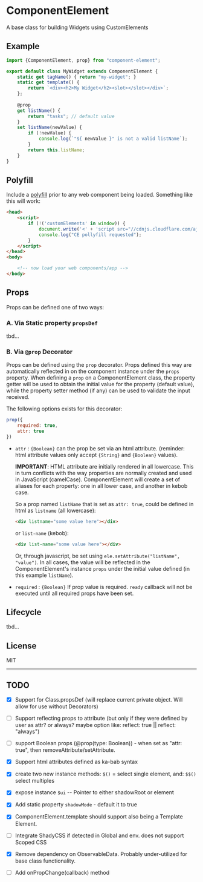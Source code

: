 # ComponentElement

A base class for building Widgets using CustomElements

## Example

```javascript
import {ComponentElement, prop} from "component-element";

export default class MyWidget extends ComponentElement {
    static get tagName() { return "my-widget"; }
    static get template() {
        return `<div><h2>My Widget</h2><slot></slot></div>`;
    };
    
    @prop
    get listName() {
        return "tasks"; // default value
    }
    set listName(newValue) {
        if (!newValue) {
            console.log(`"${ newValue }" is not a valid listName`);
        }
        return this.listName;
    }
}
```

## Polyfill

Include a [polyfill](https://github.com/WebReflection/document-register-element) prior to any web component being loaded.  Something like this will work:
 
```html
<head>
    <script>
        if (!('customElements' in window)) {
            document.write('<' + 'script src="//cdnjs.cloudflare.com/ajax/libs/document-register-element/1.7.1/document-register-element.js"></' + 'script>');
            console.log("CE pollyfill requested");
        }
    </script>
</head>
<body>

    <!-- now load your web components/app -->
</body>

```

## Props

Props can be defined one of two ways: 

### A. Via Static property `propsDef`

tbd...

### B. Via `@prop` Decorator

Props can be defined using the `prop` decorator. Props defined this way are automatically reflected in on the component instance under the `props` property. When defining a `prop` on a ComponentElement class, the property getter will be used to obtain the initial value for the property (default value), while the property setter method (if any) can be used to validate the input received. 

The following options exists for this decorator:

```javascript
prop({
    required: true,
    attr: true
})
```

-   `attr` : `{Boolean}` can the prop be set via an html attribute. (reminder: html attribute values only accept `{String}` and `{Boolean}` values).
    
    __IMPORTANT__: HTML attribute are initially rendered in all lowercase. This in turn conflicts with the way properties are normally created and used in JavaScript (camelCase). ComponentElement will create a set of aliases for each property: one in all lower case, and another in kebob case. 
    
    So a prop named `listName` that is set as `attr: true`, could be defined in html as `listname` (all lowercase):
    
    ```html
    <div listname="some value here"></div>
    ```
     
     or `list-name` (kebob):
      
    ```html
    <div list-name="some value here"></div>
    ```
    
     Or, through javascript, be set using `ele.setAttribute("listName", "value")`. In all cases, the value will be reflected in the ComponentElement's instance `props` under the initial value defined (in this example `listName`).  
    
    
-   `required` : `{Boolean}` If prop value is required. `ready` callback will not be executed until all required props have been set.


## Lifecycle

tbd...


## License

MIT

____

## TODO

- [x] Support for Class.propsDef (will replace current private object. Will allow for use without Decorators)
- [ ] Support reflecting props to attribute (but only if they were defined by user as attr? or always? maybe option like: reflect: true || reflect: "always")
- [ ] support Boolean props (@prop(type: Boolean)) - when set as "attr: true", then removeAttribute/setAttribute.
- [x] Support html attributes defined as ka-bab syntax
- [x] create two new instance methods: `$()` = select single element, and: `$$()` select multiples
- [x] expose instance `$ui` -- Pointer to either shadowRoot or element
- [x] Add static property `shadowMode` - default it to true
- [x] ComponentElement.template should support also being a Template Element.
- [ ] Integrate ShadyCSS if detected in Global and env. does not support Scoped CSS
- [x] Remove dependency on ObservableData. Probably under-utilized for base class functionality.
- [ ] Add onPropChange(callback) method



